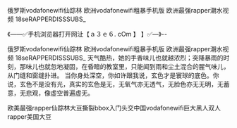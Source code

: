 俄罗斯vodafonewifi仙踪林
欧洲vodafonewifi粗暴手机版
欧洲最强rapper潮水视频
18seRAPPERDISSSUBS_


《——✅手机浏览器打开网沚【ａ３ｅ６. cOm 】 】✅—》--

俄罗斯vodafonewifi仙踪林
欧洲vodafonewifi粗暴手机版
欧洲最强rapper潮水视频
18seRAPPERDISSSUBS_
天气酷热，她的手香味儿也就越浓烈；突降暴雨的时刻，那味儿也就忽地凝固，在昏暗的教室里，只能闻到雨和尘土混合的腥气味儿，从门缝和窗缝扑进。
当你身处深空，你如许跟我说，玄色才是寰球的底色。你说，玄色不是没有光，真实的玄色是无，无氧气亦无透气，无脸色亦无无明，无蓄意，无悲观，像虚空普遍虚无。





欧美最强rapper仙踪林大豆撕裂bbox入门头交中国vodafonewifi巨大黑人双人rapper美国大豆
